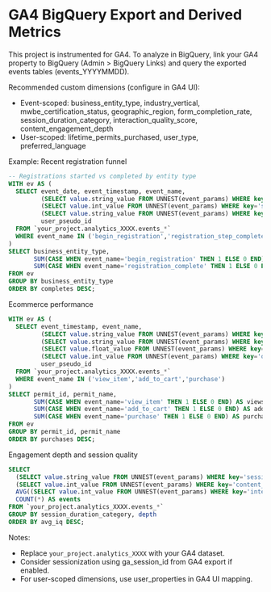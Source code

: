 # GA4 BigQuery Export and Derived Metrics

This project is instrumented for GA4. To analyze in BigQuery, link your GA4 property to BigQuery (Admin > BigQuery Links) and query the exported events tables (events_YYYYMMDD).

Recommended custom dimensions (configure in GA4 UI):
- Event-scoped: business_entity_type, industry_vertical, mwbe_certification_status, geographic_region, form_completion_rate, session_duration_category, interaction_quality_score, content_engagement_depth
- User-scoped: lifetime_permits_purchased, user_type, preferred_language

Example: Recent registration funnel
```sql
-- Registrations started vs completed by entity type
WITH ev AS (
  SELECT event_date, event_timestamp, event_name,
         (SELECT value.string_value FROM UNNEST(event_params) WHERE key='business_entity_type') AS business_entity_type,
         (SELECT value.int_value FROM UNNEST(event_params) WHERE key='step_number') AS step_number,
         (SELECT value.string_value FROM UNNEST(event_params) WHERE key='step_name') AS step_name,
         user_pseudo_id
  FROM `your_project.analytics_XXXX.events_*`
  WHERE event_name IN ('begin_registration','registration_step_complete','registration_complete')
)
SELECT business_entity_type,
       SUM(CASE WHEN event_name='begin_registration' THEN 1 ELSE 0 END) AS begins,
       SUM(CASE WHEN event_name='registration_complete' THEN 1 ELSE 0 END) AS completes
FROM ev
GROUP BY business_entity_type
ORDER BY completes DESC;
```

Ecommerce performance
```sql
WITH ev AS (
  SELECT event_timestamp, event_name,
         (SELECT value.string_value FROM UNNEST(event_params) WHERE key='permit_id') AS permit_id,
         (SELECT value.string_value FROM UNNEST(event_params) WHERE key='permit_name') AS permit_name,
         (SELECT value.float_value FROM UNNEST(event_params) WHERE key='price') AS price,
         (SELECT value.int_value FROM UNNEST(event_params) WHERE key='quantity') AS quantity,
         user_pseudo_id
  FROM `your_project.analytics_XXXX.events_*`
  WHERE event_name IN ('view_item','add_to_cart','purchase')
)
SELECT permit_id, permit_name,
       SUM(CASE WHEN event_name='view_item' THEN 1 ELSE 0 END) AS views,
       SUM(CASE WHEN event_name='add_to_cart' THEN 1 ELSE 0 END) AS adds,
       SUM(CASE WHEN event_name='purchase' THEN 1 ELSE 0 END) AS purchases
FROM ev
GROUP BY permit_id, permit_name
ORDER BY purchases DESC;
```

Engagement depth and session quality
```sql
SELECT
  (SELECT value.string_value FROM UNNEST(event_params) WHERE key='session_duration_category') AS session_duration_category,
  (SELECT value.int_value FROM UNNEST(event_params) WHERE key='content_engagement_depth') AS depth,
  AVG((SELECT value.int_value FROM UNNEST(event_params) WHERE key='interaction_quality_score')) AS avg_iq,
  COUNT(*) AS events
FROM `your_project.analytics_XXXX.events_*`
GROUP BY session_duration_category, depth
ORDER BY avg_iq DESC;
```

Notes:
- Replace `your_project.analytics_XXXX` with your GA4 dataset.
- Consider sessionization using ga_session_id from GA4 export if enabled.
- For user-scoped dimensions, use user_properties in GA4 UI mapping.
